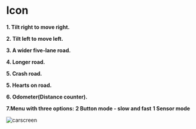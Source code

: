 # Icon

**1. Tilt right to move right.**

**2. Tilt left to move left.**

**3. A wider five-lane  road.**

**4. Longer road.**

**5. Crash road.**

**5. Hearts on road.**

**6. Odometer(Distance counter).**

**7.Menu with three options:**
    **2 Button mode - slow and fast**
    **1 Sensor mode**

 ![carscreen](https://github.com/yaron16ll/Android_assignment_1/assets/60570643/4ebe5987-4725-4242-b769-539dfb3a20a5)

 
